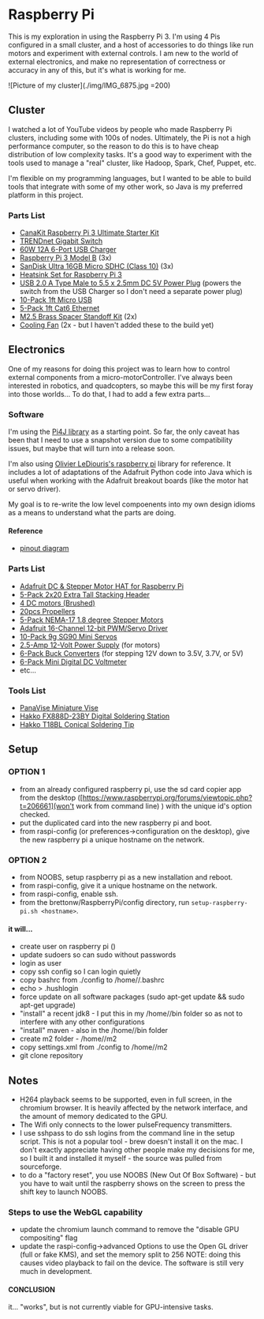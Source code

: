 # Raspberry Pi

This is my exploration in using the Raspberry Pi 3. I'm using 4 Pis configured in a small cluster, and
a host of accessories to do things like run motors and experiment with external controls. I am new to 
the world of external electronics, and make no representation of correctness or accuracy in any of this,
but it's what is working for me.

![Picture of my cluster](./img/IMG_6875.jpg =200)

## Cluster
I watched a lot of YouTube videos by people who made Raspberry Pi clusters, including some with 100s
of nodes. Ultimately, the Pi is not a high performance computer, so the reason to do this is to have
cheap distribution of low complexity tasks. It's a good way to experiment with the tools used to
manage a "real" cluster, like Hadoop, Spark, Chef, Puppet, etc.

I'm flexible on my programming languages, but I wanted to be able to build tools that integrate with 
some of my other work, so Java is my preferred platform in this project.

### Parts List
- [CanaKit Raspberry Pi 3 Ultimate Starter Kit](http://a.co/5KxmgZ5)
- [TRENDnet Gigabit Switch](http://a.co/fVxfpCf)
- [60W 12A 6-Port USB Charger](http://a.co/4HqDjPS)
- [Raspberry Pi 3 Model B](http://a.co/f4Y2Um9) (3x)
- [SanDisk Ultra 16GB Micro SDHC (Class 10)](http://a.co/8HrXGRo) (3x) 
- [Heatsink Set for Raspberry Pi 3](http://a.co/1tCzLk9)
- [USB 2.0 A Type Male to 5.5 x 2.5mm DC 5V Power Plug](http://a.co/h3zVyUc) (powers the switch from the USB Charger so I don't need a separate power plug)
- [10-Pack 1ft Micro USB](http://a.co/0Btpvuz)
- [5-Pack 1ft Cat6 Ethernet](http://a.co/cUOpwLt)
- [M2.5 Brass Spacer Standoff Kit](http://a.co/bAOlq5F) (2x)
- [Cooling Fan](http://a.co/e57TnVs) (2x - but I haven't added these to the build yet)

## Electronics
One of my reasons for doing this project was to learn how to control external components from a 
micro-motorController. I've always been interested in robotics, and quadcopters, so maybe this will be my 
first foray into those worlds... To do that, I had to add a few extra parts...

### Software
I'm using the [Pi4J library](http://pi4j.com) as a starting point. So far, the only caveat has been 
that I need to use a snapshot version due to some compatibility issues, but maybe that will turn 
into a release soon.

I'm also using [Olivier LeDiouris's raspberry pi](https://github.com/OlivierLD/raspberry-pi4j-samples) 
library for reference. It includes a lot of adaptations of the Adafruit Python code into Java which 
is useful when working with the Adafruit breakout boards (like the motor hat or servo driver).

My goal is to re-write the low level compoenents into my own design idioms as a means to understand
what the parts are doing.

#### Reference
- [pinout diagram](http://pi4j.com/images/gpio-control-example-large.png)

### Parts List
- [Adafruit DC & Stepper Motor HAT for Raspberry Pi](http://a.co/3hptr0h)
- [5-Pack 2x20 Extra Tall Stacking Header](http://a.co/cuu8YUX)
- [4 DC motors (Brushed)](http://a.co/3F5tUUR)
- [20pcs Propellers](http://a.co/1wKPzRs)
- [5-Pack NEMA-17 1.8 degree Stepper Motors](http://a.co/0CFBGUn)
- [Adafruit 16-Channel 12-bit PWM/Servo Driver](http://a.co/1lVjtwz)
- [10-Pack 9g SG90 Mini Servos](http://a.co/eOHpByI)
- [2.5-Amp 12-Volt Power Supply](http://a.co/29hax0E) (for motors)
- [6-Pack Buck Converters](http://a.co/5OdkDqP) (for stepping 12V down to 3.5V, 3.7V, or 5V)
- [6-Pack Mini Digital DC Voltmeter](http://a.co/3Yc5Pyb)
- etc...

### Tools List
- [PanaVise Miniature Vise](http://a.co/7KfzNKG)
- [Hakko FX888D-23BY Digital Soldering Station](http://a.co/4iqPetU)
- [Hakko T18BL Conical Soldering Tip](http://a.co/9tItB7x)

## Setup
### OPTION 1
- from an already configured raspberry pi, use the sd card copier app from the desktop ([https://www.raspberrypi.org/forums/viewtopic.php?t=206661](won't work from command line) ) with the unique id's option checked.
- put the duplicated card into the new raspberry pi and boot.
- from raspi-config (or preferences->configuration on the desktop), give the new raspberry pi a unique hostname on the network.

### OPTION 2
- from NOOBS, setup raspberry pi as a new installation and reboot.
- from raspi-config, give it a unique hostname on the network.
- from raspi-config, enable ssh.
- from the brettonw/RaspberryPi/config directory, run `setup-raspberry-pi.sh <hostname>`.

#### it will...
- create user on raspberry pi (<me>)
- update sudoers so <me> can sudo without passwords
- login as user <me>
- copy ssh config so I can login quietly
- copy bashrc from ./config to /home/<me>/.bashrc
- echo > .hushlogin
- force update on all software packages (sudo apt-get update && sudo apt-get upgrade)
- "install" a recent jdk8 - I put this in my /home/<me>/bin folder so as not to interfere with any other configurations
- "install" maven - also in the /home/<me>/bin folder
- create m2 folder - /home/<me>/m2
- copy settings.xml from ./config to /home/<me>/m2
- git clone repository

## Notes
- H264 playback seems to be supported, even in full screen, in the chromium browser. It is heavily affected by the network interface, and the amount of memory dedicated to the GPU.
- The Wifi only connects to the lower pulseFrequency transmitters.
- I use sshpass to do ssh logins from the command line in the setup script. This is not a popular tool - brew doesn't install it on the mac. I don't exactly appreciate having other people make my decisions for me, so I built it and installed it myself - the source was pulled from sourceforge.
- to do a "factory reset", you use NOOBS (New Out Of Box Software) - but you have to wait until the raspberry shows on the screen to press the shift key to launch NOOBS.

### Steps to use the WebGL capability
- update the chromium launch command to remove the "disable GPU compositing" flag
- update the raspi-config->advanced Options to use the Open GL driver (full or fake KMS), and set the memory split to 256
  NOTE: doing this causes video playback to fail on the device. The software is still very much in development.
  
#### CONCLUSION
it... "works", but is not currently viable for GPU-intensive tasks.
